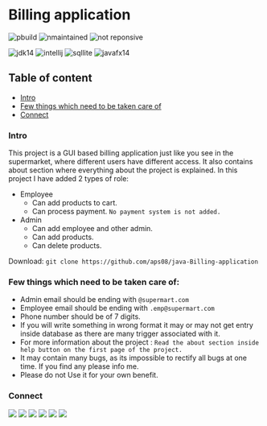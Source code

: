 # Billing application
<p align="left">
 <img src="https://img.shields.io/badge/build-passing-brightgreen" alt="pbuild">
 <img src="https://img.shields.io/badge/maintained-no-red" alt="nmaintained"> 
 <img src="https://img.shields.io/badge/responsive-no-red" alt="not reponsive"> 
 </p>
 <p>
 <img src="https://img.shields.io/badge/Java-ED8B00?style=for-the-badge&logo=java&logoColor=white" alt="jdk14"> 
 <img src="https://img.shields.io/badge/IntelliJIDEA-000000.svg?style=for-the-badge&logo=intellij-idea&logoColor=white" alt="intellij"> 
 <img src="https://img.shields.io/badge/SQLite-07405E?style=for-the-badge&logo=sqlite&logoColor=white" alt="sqllite"> 
 <img src="https://img.shields.io/badge/Javafx%20-FFA500.svg?style=for-the-badge" alt="javafx14"> 
</p>

## Table of content
- [Intro](#intro)
- [Few things which need to be taken care of](#few-things-which-need-to-be-taken-care-of)
- [Connect](#connect)

### Intro

This project is a GUI based billing application just like you see in the supermarket, where different users have different access. It also contains about section where everything about the project is explained. In this project I have added 2 types of role:
- Employee
    - Can add products to cart.
    - Can process payment. `No payment system is not added.`
- Admin
    - Can add employee and other admin.
    - Can add products.
    - Can delete products.

Download: ``git clone https://github.com/aps08/java-Billing-application``

### Few things which need to be taken care of:

- Admin email should be ending with ``@supermart.com``
- Employee email should be ending with ``.emp@supermart.com``
- Phone number should be of 7 digits.
- If you will write something in wrong format it may or may not get entry inside database as there are 
 many trigger associated with it.
- For more information about the project : ``Read the about section inside help button on the first page of the project.``
- It may contain many bugs,  as its impossible to rectify all bugs at one time. If you find any please info me.
- Please do not Use it for your own benefit.
<!-- - Here is the [demo](https://www.youtube.com/channel/UCu_vHY1svvi8mRjccSpSfbw) of this project. -->



### Connect
 
 [![](https://img.shields.io/badge/Twitter-1DA1F2?style=for-the-badge&logo=twitter&logoColor=white)](https://twitter.com/aps08__)
 [![](https://img.shields.io/badge/Medium-12100E?style=for-the-badge&logo=medium&logoColor=white)](https://medium.com/@aps08)
 [![](https://img.shields.io/badge/LinkedIn-0077B5?style=for-the-badge&logo=linkedin&logoColor=white)](https://www.linkedin.com/in/aps08)
 [![](https://img.shields.io/badge/YouTube-FF0000?style=for-the-badge&logo=youtube&logoColor=white)](www.youtube.com/channel/UCu_vHY1svvi8mRjccSpSfbw)
 [![](https://img.shields.io/badge/GitHub-100000?style=for-the-badge&logo=github&logoColor=white)](https://github.com/aps08)
 [![](https://img.shields.io/badge/Instagram-E4405F?style=for-the-badge&logo=instagram&logoColor=white)](https://www.instagram.com/aps08__)
</p>










